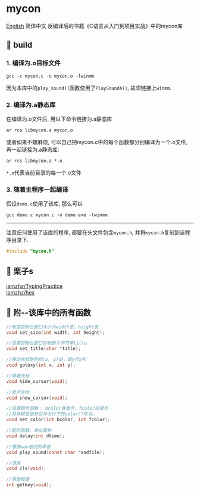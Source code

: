 # mycon
[English](./README.md) 简体中文
反编译后的书籍《C语言从入门到项目实战》中的mycon库
## :wrench: build
### 1. 编译为.o目标文件
```
gcc -c mycon.c -o mycon.o -lwinmm
```
因为本库中的`play_sound()`函数使用了`PlaySoundA()`, 故须链接上`winmm`.  
### 2. 编译为.a静态库
在编译为.o文件后, 用以下命令链接为.a静态库  
```
ar rcs libmycon.a mycon.o
```
或者如果不嫌麻烦, 可以自己把mycon.c中的每个函数都分别编译为一个.o文件, 再一起链接为.a静态库:  
```
ar rcs libmycon.a *.o
```
`*.o`代表当前目录的每一个.o文件
### 3. 随着主程序一起编译 
假设`demo.c`使用了该库, 那么可以  
```
gcc demo.c mycon.c -o demo.exe -lwinmm
```  
--------

注意任何使用了该库的程序, 都要在头文件包含`mycon.h`, 并将`mycon.h`复制到该程序目录下.  
``` c
#include "mycon.h"
```
## :chestnut: 栗子s
[iamzhz/TypingPractice](https://github.com/iamzhz/TypingPractice)  
[iamzhz/hex](https://github.com/iamzhz/hex)
## :link: 附--该库中的所有函数
``` c
//改变控制台窗口大小为width宽，height高
void set_size(int width, int height);

//设置控制台窗口的标题为字符串title
void set_title(char *title);

//移动光标到坐标(x, y)处，即y行x列
void gotoxy(int x, int y); 

//隐藏光标
void hide_cursor(void);

//显示光标
void show_cursor(void);

//设置颜色函数： bcolor背景色，fcolor前景色 
//具体颜色值参见命令行下的color/?命令。
void set_color(int bcolor, int fcolor);

//延时函数，单位毫秒
void delay(int dtime);

//播放wav格式的声音
void play_sound(const char *sndfile);

//清屏
void cls(void);

//获取按键
int getkey(void);
```
